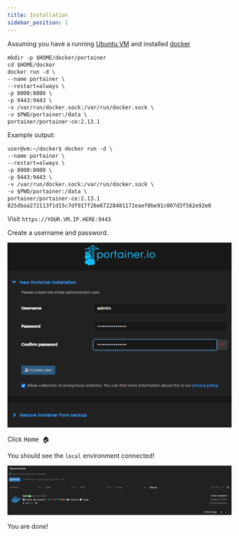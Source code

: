 ```yaml
---
title: Installation
sidebar_position: 1
---
```


Assuming you have a running [Ubuntu VM](../../operating-systems/ubuntu/installation.md)
and installed [docker](../../software/docker/install-docker.md)

```shell
mkdir -p $HOME/docker/portainer
cd $HOME/docker
docker run -d \
--name portainer \
--restart=always \
-p 8000:8000 \
-p 9443:9443 \
-v /var/run/docker.sock:/var/run/docker.sock \
-v $PWD/portainer:/data \
portainer/portainer-ce:2.13.1
```

Example output:

```shell
user@vm:~/docker$ docker run -d \
--name portainer \
--restart=always \
-p 8000:8000 \
-p 9443:9443 \
-v /var/run/docker.sock:/var/run/docker.sock \
-v $PWD/portainer:/data \
portainer/portainer-ce:2.13.1
825dbaa272113f1d15c7df917f26e67228481172eaef8be91c007d3f582e92e0
```

Visit `https://YOUR.VM.IP.HERE:9443`

Create a username and password.

![portainer-login](img/portainer-login.png)

Click <kbd>Home 🏠</kbd>

You should see the `local` environment connected!

![portainer-home](img/portainer-home.png)

You are done!
